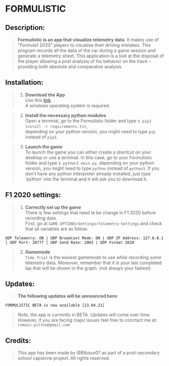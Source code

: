 # FORMULISTIC

## Description:
>**Formulistic is an app that visualize telemetry data**. It makes use of "Formula1 2020" players to visualise their driving mistakes. This program records all the data of the car during a game session and generate a telemetry sheet. This application is a tool at the disposal of the player allowing a post analysis of his behavior on the track – providing both absolute and comparative analysis.

## Installation:
> 1. **Download the App**  
   Use this [link](https://codeload.github.com/Biboux07/FORMULISTIC/zip/main).<br/>A windows operating system is required.

> 2. **Install the necessary python modules**  
    Open a terminal, go to the Formulistic folder and 
    type `$ pip3 install -r requirements.txt`,  
    depending on your python version, you might need to type
    `pip` instead of `pip3`.

> 3. **Launch the game**  
    To launch the game you can either create a shortcut on your desktop or use a terminal. In this case, go to your Formulistic folder and type `$ python3 main.py`, depending on your python version, you might need to type
    `python` instead of `python3`. If you don't have any python interpreter already installed, just type 'python' into the terminal and it will ask you to download it.

## F1 2020 settings:
> 1. **Correctly set up the game**  
   There is few settings that need te be change in F1 2020 before recording data. <br/>First, go at `GAME-OPTIONS>Settings>Telemetry-Settings` and check that all variables are as follow: 

    UDP Telemetry: ON | UDP Broadcast Mode: ON | UDP IP Address: 127.0.0.1 | UDP Port: 20777 | UDP Send Rate: 20HZ | UDP Format 2020

> 2. **Gamemode**  
  `Time Trial` is the easiest gamemode to use while recording some telemetry data. Moreover, remember that it is your last completed lap that will be shown in the graph. (not always your fastest) 


## Updates:
>**The following updates will be announced here:**
   
    FORMULISTIC BETA is now available [23.04.21]

>Note, the app is currently in BETA. Updates will come over time. However,  if you are facing major issues feel free to conctact me at: `romain.pitton@gmail.com`

## Credits:
>This app has been made by @Biboux07 as part of a post-secondary school capstone project. All rights reserved.
